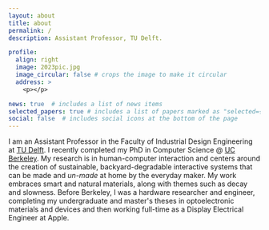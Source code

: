 ```yaml
---
layout: about
title: about
permalink: /
description: Assistant Professor, TU Delft.

profile:
  align: right
  image: 2023pic.jpg
  image_circular: false # crops the image to make it circular
  address: >
    <p></p>

news: true  # includes a list of news items
selected_papers: true # includes a list of papers marked as "selected={true}"
social: false  # includes social icons at the bottom of the page
---
```


I am an Assistant Professor in the Faculty of Industrial Design Engineering at <a href="https://www.tudelft.nl/io" target="_blank">TU Delft</a>. I recently completed my PhD in Computer Science @ <a href="https://eecs.berkeley.edu/cs/" target="_blank">UC Berkeley</a>. My research is in human-computer interaction and centers around the creation of sustainable, backyard-degradable interactive systems that can be made and <i>un-made</i> at home by the everyday maker. My work embraces smart and natural materials, along with themes such as decay and slowness. Before Berkeley, I was a hardware researcher and engineer, completing my undergraduate and master's theses in optoelectronic materials and devices and then working full-time as a Display Electrical Engineer at Apple.
